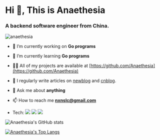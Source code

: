 <h1 align="left">Hi 👋, This is Anaethesia</h1>
<h3 align="left">A backend software engineer from China.</h3>

<p align="left"> <img src="https://komarev.com/ghpvc/?username=anaethesia&label=Profile%20views&color=0e75b6&style=flat" alt="anaethesia" /> </p>

- 🔭 I’m currently working on **Go programs**

- 🌱 I’m currently learning **Go programs**

- 👨‍💻 All of my projects are available at [https://github.com/Anaethesia](https://github.com/Anaethesia)

- 📝 I regularly write articles on [newblog](https://anaethesia.github.com) and [cnblog](https://www.cnblogs.com/nxnslc-blog/).

- 💬 Ask me about **anything**

- 📫 How to reach me **nxnslc@gmail.com**
- Tech: <img src="https://img.shields.io/badge/Go-00ADD8?style=for-the-badge&logo=go&logoColor=white" /> 
        <img src="https://img.shields.io/badge/Python-FFD43B?style=for-the-badge&logo=python&logoColor=darkgreen" /> 
        <img src="https://img.shields.io/badge/C%2B%2B-00599C?style=for-the-badge&logo=c%2B%2B&logoColor=white" /> 

![Anaethesia's GitHub stats](https://github-readme-stats.vercel.app/api?username=Anaethesia&count_private=true&show_icons=true&theme=radical)


 [![Anaethesia's Top Langs](https://github-readme-stats.vercel.app/api/top-langs/?username=Anaethesia&layout=compact&hide=html)](https://github.com/Anaethesia)

